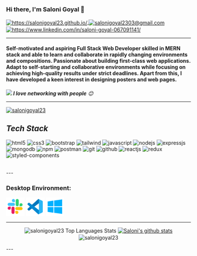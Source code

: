  ### Hi there, I'm Saloni Goyal 👋  

<a href="https://salonigoyal23.github.io">
  <img align="center" src="https://img.shields.io/badge/Portfolio-18A303?style=for-the-badge&logo=ionic&logoColor=white" alt="https://salonigoyal23.github.io/" />
</a>
<a title="salonigoyal2303@gmail.com" href="mailto:salonigoyal2303@gmail.com">
  <img align="center" src="https://img.shields.io/badge/Gmail-D14836?style=for-the-badge&logo=gmail&logoColor=white" alt="salonigoyal2303@gmail.com" />
</a>
<a href="https://www.linkedin.com/in/saloni-goyal-067091141/">
  <img align="center" src="https://img.shields.io/badge/LinkedIn-0077B5?style=for-the-badge&logo=linkedin&logoColor=white" alt="https://www.linkedin.com/in/saloni-goyal-067091141/" />
</a>

---
<!----------------------------------- Profile Description ------------------------------------>
#### Self-motivated and aspiring Full Stack Web Developer skilled in MERN stack and able to learn and collaborate in rapidly changing environments and compositions. Passionate about building first-class web applications. Adapt to self-starting and collaborative environments while focusing on achieving high-quality results under strict deadlines. Apart from this, I have developed a keen interest in designing posters and web pages. 
 
<img src="https://media.giphy.com/media/LnQjpWaON8nhr21vNW/giphy.gif" width="40"><em><b> I love networking with people</b> :blush:</em>

---
<!----------------------------------- Profile View Section ------------------------------------>

<p align="left">
    <a href="https://github.com/salonigoyal23">
        <img src="https://komarev.com/ghpvc/?username=salonigoyal23&label=Profile%20views&color=0e75b6&style=flat" alt="salonigoyal23" />
    </a>
<!--     <a href="https://github.com/salonigoyal23?tab=followers">
        <img src="https://img.shields.io/github/followers/salonigoyal23t?label=Followers&style=social" alt="followers-count">
    </a> -->
</p>
 
<!----------------------------------- Tech Stack Section ------------------------------------>

<h2><i>Tech Stack</i></h2>

<p>
    <img src="https://img.shields.io/badge/HTML5-E34F26?style=for-the-badge&logo=html5&logoColor=white" alt="html5" />
    <img src="https://img.shields.io/badge/CSS3-1572B6?style=for-the-badge&logo=css3&logoColor=white" alt="css3" />
    <img src="https://img.shields.io/badge/Bootstrap-563D7C?style=for-the-badge&logo=bootstrap&logoColor=white" alt="bootstrap" />
    <img src="https://img.shields.io/badge/Tailwind_CSS-38B2AC?style=for-the-badge&logo=tailwind-css&logoColor=white" alt="tailwind" />
    <img src="https://img.shields.io/badge/JavaScript-323330?style=for-the-badge&logo=javascript&logoColor=F7DF1E" alt="javascript" />
    <img src="https://img.shields.io/badge/Node.js-339933?style=for-the-badge&logo=nodedotjs&logoColor=white" alt="nodejs" />
    <img src="https://img.shields.io/badge/Express.js-000000?style=for-the-badge&logo=express&logoColor=white" alt="expressjs" />
    <img src="https://img.shields.io/badge/MongoDB-4EA94B?style=for-the-badge&logo=mongodb&logoColor=white" alt="mongodb" />
    <img src="https://img.shields.io/badge/npm-CB3837?style=for-the-badge&logo=npm&logoColor=white" alt="npm" />
    <img src="https://img.shields.io/badge/Postman-FF6C37?style=for-the-badge&logo=Postman&logoColor=white" alt="postman" />
    <img src="https://img.shields.io/badge/Git-f44d27?style=for-the-badge&logo=git&logoColor=white" alt="git" />
    <img src="https://img.shields.io/badge/GitHub-100000?style=for-the-badge&logo=github&logoColor=white" alt="github" />
    <img src="https://img.shields.io/badge/React-20232A?style=for-the-badge&logo=react&logoColor=61DAFB" alt="reactjs" />
    <img src="https://img.shields.io/badge/Redux-593D88?style=for-the-badge&logo=redux&logoColor=white" alt="redux" />
 <img src="https://img.shields.io/badge/styled--components-DB7093?style=for-the-badge&logo=styled-components&logoColor=white" alt="styled-components" />
</p>
<br>
---

### Desktop Environment:
<code><img height="50" src="https://raw.githubusercontent.com/sachinverma53121/sachinverma53121/master/icons/slack.png"></code>
<code><img height="50" src="https://raw.githubusercontent.com/sachinverma53121/sachinverma53121/master/icons/vsc.png"></code>
<code><img height="50" src="https://raw.githubusercontent.com/sachinverma53121/sachinverma53121/master/icons/win10.png"></code>

---
<p display="flex" align="center">
<img alt="salonigoyal23 Top Languages Stats"  src="https://github-readme-stats.vercel.app/api/top-langs/?username=salonigoyal23&hide=smalltalk&theme=algolia&layout=compact" width="400" />

  <a href="https://github.com/salonigoyal23?tab=repositories">
    <img width="400" height="auto"  alt="Saloni's github stats" 
         src="https://github-readme-stats.vercel.app/api?username=salonigoyal23&show_icons=true&theme=algolia&count_private=true" />
  </a>
  
  <img align="center" src="https://github-readme-streak-stats.herokuapp.com/?user=salonigoyal23&hide=smalltalk&theme=algolia&layout=compact" alt="salonigoyal23" />
</p>
---
